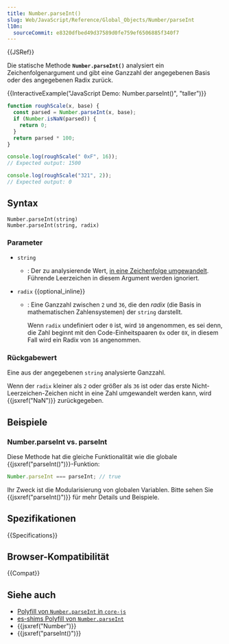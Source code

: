 ```yaml
---
title: Number.parseInt()
slug: Web/JavaScript/Reference/Global_Objects/Number/parseInt
l10n:
  sourceCommit: e8320dfbed49d37589d0fe759ef6506885f340f7
---
```


{{JSRef}}

Die statische Methode **`Number.parseInt()`** analysiert ein Zeichenfolgenargument und gibt eine Ganzzahl der angegebenen Basis oder des angegebenen Radix zurück.

{{InteractiveExample("JavaScript Demo: Number.parseInt()", "taller")}}

```js interactive-example
function roughScale(x, base) {
  const parsed = Number.parseInt(x, base);
  if (Number.isNaN(parsed)) {
    return 0;
  }
  return parsed * 100;
}

console.log(roughScale(" 0xF", 16));
// Expected output: 1500

console.log(roughScale("321", 2));
// Expected output: 0
```

## Syntax

```js-nolint
Number.parseInt(string)
Number.parseInt(string, radix)
```

### Parameter

- `string`
  - : Der zu analysierende Wert, [in eine Zeichenfolge umgewandelt](/de/docs/Web/JavaScript/Reference/Global_Objects/String#string_coercion). Führende Leerzeichen in diesem Argument werden ignoriert.
- `radix` {{optional_inline}}

  - : Eine Ganzzahl zwischen `2` und `36`, die den _radix_ (die Basis in mathematischen Zahlensystemen) der `string` darstellt.

    Wenn `radix` undefiniert oder `0` ist, wird `10` angenommen, es sei denn, die Zahl beginnt mit den Code-Einheitspaaren `0x` oder `0X`, in diesem Fall wird ein Radix von `16` angenommen.

### Rückgabewert

Eine aus der angegebenen `string` analysierte Ganzzahl.

Wenn der `radix` kleiner als `2` oder größer als `36` ist oder das erste Nicht-Leerzeichen-Zeichen nicht in eine Zahl umgewandelt werden kann, wird {{jsxref("NaN")}} zurückgegeben.

## Beispiele

### Number.parseInt vs. parseInt

Diese Methode hat die gleiche Funktionalität wie die globale {{jsxref("parseInt()")}}-Funktion:

```js
Number.parseInt === parseInt; // true
```

Ihr Zweck ist die Modularisierung von globalen Variablen. Bitte sehen Sie {{jsxref("parseInt()")}} für mehr Details und Beispiele.

## Spezifikationen

{{Specifications}}

## Browser-Kompatibilität

{{Compat}}

## Siehe auch

- [Polyfill von `Number.parseInt` in `core-js`](https://github.com/zloirock/core-js#ecmascript-number)
- [es-shims Polyfill von `Number.parseInt`](https://www.npmjs.com/package/number.parseInt)
- {{jsxref("Number")}}
- {{jsxref("parseInt()")}}
